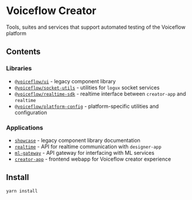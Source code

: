 # Voiceflow Creator

Tools, suites and services that support automated testing of the Voiceflow platform

## Contents

### Libraries

- [`@voiceflow/ui`](./libs/ui/README.md) - legacy component library
- [`@voiceflow/socket-utils`](./libs/socket-utils/README.md) - utilities for `logux` socket services
- [`@voiceflow/realtime-sdk`](./libs/realtime-sdk/README.md) - realtime interface between `creator-app` and `realtime`
- [`@voiceflow/platform-config`](./libs/platform-config/README.md) - platform-specific utilities and configuration

### Applications

- [`showcase`](./apps/showcase/README.md) - legacy component library documentation
- [`realtime`](./apps/realtime/README.md) - API for realtime communication with `designer-app`
- [`ml-gateway`](./apps/ml-gateway/README.md) - API gateway for interfacing with ML services
- [`creator-app`](./apps/creator-app/README.md) - frontend webapp for Voiceflow creator experience

## Install

```sh
yarn install
```
